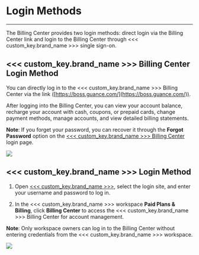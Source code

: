 # Login Methods
---

The Billing Center provides two login methods: direct login via the Billing Center link and login to the Billing Center through <<< custom_key.brand_name >>> single sign-on.

## <<< custom_key.brand_name >>> Billing Center Login Method

You can directly log in to the <<< custom_key.brand_name >>> Billing Center via the link ([https://boss.guance.com/](https://boss.guance.com/)).

After logging into the Billing Center, you can view your account balance, recharge your account with cash, coupons, or prepaid cards, change payment methods, manage accounts, and view detailed billing statements.

**Note**: If you forget your password, you can recover it through the **Forgot Password** option on the [<<< custom_key.brand_name >>> Billing Center](https://boss.guance.com/) login page.

![](img/3.billing_cost_1.png)

## <<< custom_key.brand_name >>> Login Method

1. Open [<<< custom_key.brand_name >>>](https://auth.guance.com/login/pwd), select the login site, and enter your username and password to log in.

2. In the <<< custom_key.brand_name >>> workspace **Paid Plans & Billing**, click **Billing Center** to access the <<< custom_key.brand_name >>> Billing Center for account management.

**Note**: Only workspace owners can log in to the Billing Center without entering credentials from the <<< custom_key.brand_name >>> workspace.

![](img/3.billing_cost_2.png)